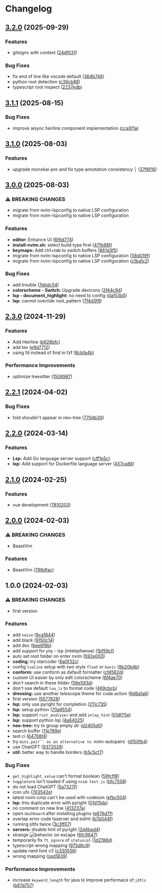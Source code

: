 # Changelog

## [3.2.0](https://github.com/loctvl842/nvim/compare/v3.1.1...v3.2.0) (2025-09-29)


### Features

* gitsigns with context ([24df031](https://github.com/loctvl842/nvim/commit/24df03152f3d9072e09a2f6ffe28e9e099fca2d0))


### Bug Fixes

* fix end of line like vscode default ([364b746](https://github.com/loctvl842/nvim/commit/364b7463a9ced8f031df72aa612403f0a75e5f2f))
* python root detection ([c39cb88](https://github.com/loctvl842/nvim/commit/c39cb88e683af01e396e4525dba45e38f0e78a23))
* typescript root inspect ([2237edb](https://github.com/loctvl842/nvim/commit/2237edbae07a02373fdc54dc9c41716ef09f9c16))

## [3.1.1](https://github.com/loctvl842/nvim/compare/v3.1.0...v3.1.1) (2025-08-15)


### Bug Fixes

* improve aisync heirline component implementation ([cca5f1a](https://github.com/loctvl842/nvim/commit/cca5f1a69aed84dba03b19903b4e02812b19f0bc))

## [3.1.0](https://github.com/loctvl842/nvim/compare/v3.0.0...v3.1.0) (2025-08-03)


### Features

* upgrade monokai-pro and fix type annotation consistency                                                                                                                                                           │ ([37f6f16](https://github.com/loctvl842/nvim/commit/37f6f167c51971dc07dbd9056e9dda172392e75d))

## [3.0.0](https://github.com/loctvl842/nvim/compare/v2.3.0...v3.0.0) (2025-08-03)


### ⚠ BREAKING CHANGES

* migrate from nvim-lspconfig to native LSP configuration
* migrate from nvim-lspconfig to native LSP configuration

### Features

* **editor:** Enhance UI ([6f6d774](https://github.com/loctvl842/nvim/commit/6f6d774ebe4b1a16b4a307fc912343881112e7b8))
* **install-nvim.sh:** select build type first ([47fb88f](https://github.com/loctvl842/nvim/commit/47fb88f9a35d861e75424097542c65fb80b25833))
* **keymaps:** Add ctrl+tab to switch buffers ([861d3f5](https://github.com/loctvl842/nvim/commit/861d3f5784f7a81c86ec601ab7b7e9623f8824a4))
* migrate from nvim-lspconfig to native LSP configuration ([58d019f](https://github.com/loctvl842/nvim/commit/58d019f19e7c174ed8f628c9716ee68ff85d5f55))
* migrate from nvim-lspconfig to native LSP configuration ([c1ba1c2](https://github.com/loctvl842/nvim/commit/c1ba1c2adc237edcd4f14cbb78b409686d745c82))


### Bug Fixes

* add trouble ([7ebdc54](https://github.com/loctvl842/nvim/commit/7ebdc54317eac0f2a4056cdc99aba8947b810a18))
* **colorscheme - Switch:** Upgrade devicons ([2f44c94](https://github.com/loctvl842/nvim/commit/2f44c946a30773b3d395f0593d8a6320d31dbcf6))
* **lsp - document_highlight:** no need to config ([daf53b5](https://github.com/loctvl842/nvim/commit/daf53b56b22dd371f92f480a8fcee9e3fa1fd49e))
* **lsp:** cannot override root_pattern ([7f4d3f9](https://github.com/loctvl842/nvim/commit/7f4d3f90bc68734ecebd2ce00cbcc9ae0f3230f1))

## [2.3.0](https://github.com/loctvl842/nvim/compare/v2.2.1...v2.3.0) (2024-11-29)


### Features

* Add Heirline ([b828bfc](https://github.com/loctvl842/nvim/commit/b828bfc7497516be14378b44ee386d2730e39237))
* add tex ([e9d7712](https://github.com/loctvl842/nvim/commit/e9d77125b8a8a94d5924149ae7fe9c6d0bb85ca0))
* using fd instead of find in fzf ([8cbfa4b](https://github.com/loctvl842/nvim/commit/8cbfa4bf1c83543ecc7a086891a533ee31c1d469))


### Performance Improvements

* optimize treesitter ([1508987](https://github.com/loctvl842/nvim/commit/1508987f8e0245b96320f6dff4294feab91dca19))

## [2.2.1](https://github.com/loctvl842/nvim/compare/v2.2.0...v2.2.1) (2024-04-02)


### Bug Fixes

* fold shouldn't appear in neo-tree ([770db30](https://github.com/loctvl842/nvim/commit/770db306d776de41994a0970a458cec45844c03e))

## [2.2.0](https://github.com/loctvl842/nvim/compare/v2.1.0...v2.2.0) (2024-03-14)


### Features

* **Lsp:** Add Go language server support ([cff1e5c](https://github.com/loctvl842/nvim/commit/cff1e5cf1720ae5677c3e0791b4887f4471e1994))
* **lsp:** Add support for Dockerfile language server ([457ca88](https://github.com/loctvl842/nvim/commit/457ca881fe540ba6845cb54de68bd82af8515829))

## [2.1.0](https://github.com/loctvl842/nvim/compare/v2.0.0...v2.1.0) (2024-02-25)


### Features

* vue development ([7810203](https://github.com/loctvl842/nvim/commit/7810203e677eda33205ac33c2764eb28d466857b))

## [2.0.0](https://github.com/loctvl842/nvim/compare/v1.0.0...v2.0.0) (2024-02-03)


### ⚠ BREAKING CHANGES

* BeastVim

### Features

* BeastVim ([798dfac](https://github.com/loctvl842/nvim/commit/798dfac3578086bd135e6dc6e041d89714016fde))

## 1.0.0 (2024-02-03)


### ⚠ BREAKING CHANGES

* first version

### Features

* add `noice` ([9ca1844](https://github.com/loctvl842/nvim/commit/9ca184426d8c0b84acc61b9c53ccf74b534f3191))
* add black ([9150c14](https://github.com/loctvl842/nvim/commit/9150c143c1676f72c2c34979d7f654319346ee56))
* add doc ([6ee6f9b](https://github.com/loctvl842/nvim/commit/6ee6f9b5a64472879e4e2ec4966262b402adc8fa))
* add support for `php` - lsp (intelephense) ([1bf59cf](https://github.com/loctvl842/nvim/commit/1bf59cfa3a3e9db2994d6f4ef9127a9303b227b4))
* auto set root folder on enter nvim ([592e003](https://github.com/loctvl842/nvim/commit/592e003f1385cf35da6fdd91fbd002af41efa95b))
* **coding:** try starcoder ([6a0f32c](https://github.com/loctvl842/nvim/commit/6a0f32cd18eb2a747c2de40678d675aef897eafc))
* config `lualine` setup with two style `float` or `basic` ([8b20b4b](https://github.com/loctvl842/nvim/commit/8b20b4ba625fe867d26c548db8d4fbb464949869))
* **conform:** use conform as default formatter ([cf4562d](https://github.com/loctvl842/nvim/commit/cf4562d3b1fcc35b35b3b8ad288b08adadeab7d3))
* custom UI easier by only edit colorscheme ([6f4ae70](https://github.com/loctvl842/nvim/commit/6f4ae70e7ab720cd9d850f9fe4c0db53222d8a92))
* don't search in these folder ([59e593d](https://github.com/loctvl842/nvim/commit/59e593dfc9e7e741cfbb1ae9642ba1085cb53ae5))
* don't use default `lua_ls` to format code ([469cbcb](https://github.com/loctvl842/nvim/commit/469cbcbc71f4b8133937a12425db48a18a2846ee))
* **dressing:** use another telescope theme for code action ([9d6a1a6](https://github.com/loctvl842/nvim/commit/9d6a1a67c4f5cf52dc5220b1e8084066f7911da9))
* first version ([5577828](https://github.com/loctvl842/nvim/commit/5577828100304b650d6afaaa305004b1b1047a34))
* **lsp:** only use pyright for completion ([211c735](https://github.com/loctvl842/nvim/commit/211c735b41a73824f5a74d932d492da345c4e338))
* **lsp:** setup python ([70a9554](https://github.com/loctvl842/nvim/commit/70a9554947e91d79667c42728a6c588059697881))
* **lsp:** support `rust_analyzer` and add `inlay_hint` ([01df75e](https://github.com/loctvl842/nvim/commit/01df75e5f51a5604e2a3939fd7da6892c1be6ba0))
* **lsp:** support python lsp ([4a64025](https://github.com/loctvl842/nvim/commit/4a64025987b9b1f738449b820db0d7504ad485b4))
* **neo-tree:** try to group empty dir ([d2405d0](https://github.com/loctvl842/nvim/commit/d2405d091250ab6a86420fb3a87e81088c3cb16a))
* search buffer ([11e789e](https://github.com/loctvl842/nvim/commit/11e789e5a18bac3aa36e4046ef18da0b3e0a5dcc))
* test ci ([64708f4](https://github.com/loctvl842/nvim/commit/64708f40667dffee02bc5ad059bcf7ecbe738218))
* try `mini.pair`` as an alternative to `nvim-autopairs` ([d150fb4](https://github.com/loctvl842/nvim/commit/d150fb4c7870bf47529aa3f28b8a27c22d3cca29))
* use ChatGPT ([9372028](https://github.com/loctvl842/nvim/commit/937202880a2e72c7c65bc5e2fd8c9398e1ca9697))
* **util:** better way to handle borders ([b5c5cf7](https://github.com/loctvl842/nvim/commit/b5c5cf74e317d76d5bcd524b3e6ddd63d57bc913))


### Bug Fixes

* `get_highlight_value` can't format boolean ([59fcff8](https://github.com/loctvl842/nvim/commit/59fcff868f8b594deff63205c93a3825ce3d0d27))
* `toggleterm` isn't loaded if using `nvim test.js` ([bfc7558](https://github.com/loctvl842/nvim/commit/bfc7558eccdb168f7f0cc8900785aa76207b1e07))
* do not load ChatGPT ([5a7327f](https://github.com/loctvl842/nvim/commit/5a7327f0e28b163ec42f8a9d11aaa8feb5973cc2))
* icon ufo ([763542e](https://github.com/loctvl842/nvim/commit/763542e2929065333257ea677fd354c5b8d39e5a))
* latest nvim-cmp can't be used with codeium ([efbc504](https://github.com/loctvl842/nvim/commit/efbc504cb1442ed19c64c9f2f864a8a967bfb57b))
* **lsp:** this duplicate error with pyright ([01d15da](https://github.com/loctvl842/nvim/commit/01d15da49e026b5a5660ffee142bd9e6f24da925))
* no comment on new line ([413237a](https://github.com/loctvl842/nvim/commit/413237a45868c573eea94a2e26fd3b2015c87e6b))
* open `dashboard` after installing plugins ([e676d7f](https://github.com/loctvl842/nvim/commit/e676d7fcb8aac01adec057e6a6f7030dd066c70c))
* overlap error code tsserver and eslint ([b7b044f](https://github.com/loctvl842/nvim/commit/b7b044f48964ee0a478e9a35163e2e752b34f477))
* running jdtls twice ([3c3ff07](https://github.com/loctvl842/nvim/commit/3c3ff074182ea149e4c9a2820d766ee0dec3a46c))
* **servers:** disable hint of pyright ([2d4bed4](https://github.com/loctvl842/nvim/commit/2d4bed48cfa16525641ff09ac44a63e2df56025f))
* strange ![behavior](https://www.reddit.com/r/neovim/comments/11tn1oy/comment/jcky0kt/?context=3) on escape ([6fc9647](https://github.com/loctvl842/nvim/commit/6fc96474a65014e6bdca41f9fbc3346cfacb0d92))
* temporarily fix `ft_ignore` of `statuscol` ([1d2198d](https://github.com/loctvl842/nvim/commit/1d2198dd3abc584429d27995850015f3a4f2ae81))
* typescript wrong mapping ([975d6c9](https://github.com/loctvl842/nvim/commit/975d6c963dbc2ce88ecdbfc7a30ebf8c9515f6cb))
* update nerd font v3 ([c330556](https://github.com/loctvl842/nvim/commit/c3305561f06b58bd0f6325e460fa6ce869a1d25d))
* wrong mapping ([ced1839](https://github.com/loctvl842/nvim/commit/ced183994f949e10ede2fefb14e2d6f5475b623c))


### Performance Improvements

* increase `keyword_length` for java to improve performace of `jdtls` ([b87d757](https://github.com/loctvl842/nvim/commit/b87d75785aaddc8f2358c9aa52be5ccdd832697f))
